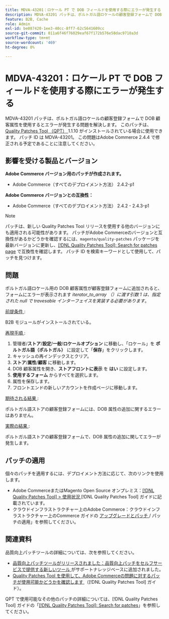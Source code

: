 ```yaml
---
title: MDVA-43201：ロケール PT で DOB フィールドを使用する際にエラーが発生する
description: MDVA-43201 パッチは、ポルトガル語ロケールの顧客登録フォームで DOB 顧客属性を使用するとエラーが発生する問題を解決します。 このパッチは、[Quality Patches Tool （QPT） ] （https://experienceleague.adobe.com/en/docs/commerce-operations/tools/quality-patches-tool/quality-patches-tool-to-self-serve-quality-patches） 1.1.10 がインストールされている場合に利用できます。 パッチ ID は MDVA-43201。 この問題はAdobe Commerce 2.4.4 で修正される予定であることに注意してください。
feature: B2B, Cache
role: Admin
exl-id: be087420-1ee3-40cc-8ff7-62c5641609cc
source-git-commit: 011a6f46f76029eaf67f172b576e58dac9710a3d
workflow-type: tm+mt
source-wordcount: '469'
ht-degree: 0%

---
```


# MDVA-43201：ロケール PT で DOB フィールドを使用する際にエラーが発生する

MDVA-43201 パッチは、ポルトガル語ロケールの顧客登録フォームで DOB 顧客属性を使用するとエラーが発生する問題を解決します。 このパッチは、[Quality Patches Tool （QPT） ](https://experienceleague.adobe.com/en/docs/commerce-operations/tools/quality-patches-tool/quality-patches-tool-to-self-serve-quality-patches)1.1.10 がインストールされている場合に使用できます。 パッチ ID は MDVA-43201。 この問題はAdobe Commerce 2.4.4 で修正される予定であることに注意してください。

## 影響を受ける製品とバージョン

**Adobe Commerce バージョン用のパッチが作成されます。**

* Adobe Commerce（すべてのデプロイメント方法） 2.4.2-p1

**Adobe Commerce バージョンとの互換性：**

* Adobe Commerce（すべてのデプロイメント方法） 2.4.2 - 2.4.3-p1

>[!NOTE]
>
>パッチは、新しい Quality Patches Tool リリースを使用する他のバージョンにも適用される可能性があります。 パッチがAdobe Commerceのバージョンと互換性があるかどうかを確認するには、`magento/quality-patches` パッケージを最新バージョンに更新し、[[!DNL Quality Patches Tool]: Search for patches page](https://experienceleague.adobe.com/en/docs/commerce-operations/tools/quality-patches-tool/quality-patches-tool-to-self-serve-quality-patches) で互換性を確認します。 パッチ ID を検索キーワードとして使用して、パッチを見つけます。

## 問題

ポルトガル語ロケール用の DOB 顧客属性が顧客登録フォームに追加されると、フォームにエラーが表示されます *iterator_to_array （）に渡す引数 1 は、指定された null で travesable インターフェイスを実装する必要があります*。

<u> 前提条件 </u>:

B2B モジュールがインストールされている。

<u> 再現手順 </u>:

1. 管理者/**ストア**/**設定**/**一般**/**ロケールオプション** に移動し、「ロケール」を **ポルトガル語（ポルトガル）** に設定して「**保存**」をクリックします。
1. キャッシュの再インデックスとクリア。
1. **ストア**/**属性**/**顧客** に移動します。
1. DOB 顧客属性を開き、**ストアフロントに表示** を **はい** に設定します。
1. **使用するフォーム** からすべてを選択します。
1. 属性を保存します。
1. フロントエンドの新しいアカウントを作成ページに移動します。

<u> 期待される結果 </u>:

ポルトガル語ストアの顧客登録フォームには、DOB 属性の追加に関するエラーはありません。

<u> 実際の結果 </u>:

ポルトガル語ストアの顧客登録フォームで、DOB 属性の追加に関してエラーが発生します。

## パッチの適用

個々のパッチを適用するには、デプロイメント方法に応じて、次のリンクを使用します。

* Adobe CommerceまたはMagento Open Source オンプレミス：[[!DNL Quality Patches Tool] > 使用状況 ](/help/tools/quality-patches-tool/usage.md) [!DNL Quality Patches Tool] ガイドに記載されています。
* クラウドインフラストラクチャー上のAdobe Commerce：クラウドインフラストラクチャー上のCommerce ガイドの [ アップグレードとパッチ ](https://experienceleague.adobe.com/docs/commerce-cloud-service/user-guide/develop/upgrade/apply-patches.html)/ パッチの適用」を参照してください。

## 関連資料

品質向上パッチツールの詳細については、次を参照してください。

* [ 品質向上パッチツールがリリースされました：品質向上パッチをセルフサービスで提供する新しいツール ](https://experienceleague.adobe.com/en/docs/commerce-operations/tools/quality-patches-tool/quality-patches-tool-to-self-serve-quality-patches) がサポートナレッジベースに追加されました。
* [Quality Patches Tool を使用して、Adobe Commerceの問題に対するパッチが使用可能かどうかを確認します ](/help/tools/quality-patches-tool/patches-available-in-qpt/check-patch-for-magento-issue-with-magento-quality-patches.md) （[!DNL Quality Patches Tool] ガイド）。

QPT で使用可能なその他のパッチの詳細については、[!DNL Quality Patches Tool] ガイドの「[[!DNL Quality Patches Tool]: Search for patches](https://experienceleague.adobe.com/tools/commerce-quality-patches/index.html)」を参照してください。
